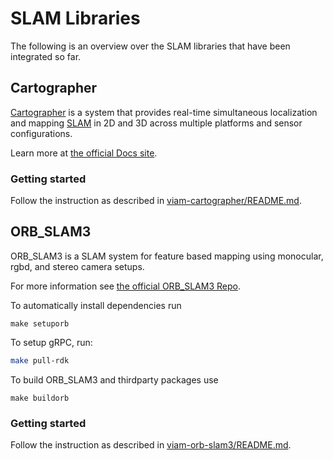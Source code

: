 # SLAM Libraries

The following is an overview over the SLAM libraries that have been integrated so far.

## Cartographer
[Cartographer](https://github.com/cartographer-project/cartographer) is a system that provides real-time simultaneous localization
and mapping [SLAM](https://en.wikipedia.org/wiki/Simultaneous_localization_and_mapping) in 2D and 3D across multiple platforms and sensor
configurations.

Learn more at [the official Docs site](https://google-cartographer.readthedocs.io).

### Getting started
Follow the instruction as described in [viam-cartographer/README.md](./viam-cartographer/README.md).

## ORB_SLAM3
ORB_SLAM3 is a SLAM system for feature based mapping using monocular, rgbd, and stereo camera setups.

For more information see [the official ORB_SLAM3 Repo](https://github.com/UZ-SLAMLab/ORB_SLAM3).

To automatically install dependencies run
```
make setuporb
```
To setup gRPC, run:

```bash
make pull-rdk
```

To build ORB_SLAM3 and thirdparty packages use
```
make buildorb
```

### Getting started
Follow the instruction as described in [viam-orb-slam3/README.md](./viam-orb-slam3/README.md).

